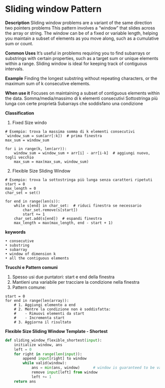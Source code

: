 # Sliding window Pattern

**Description**
Sliding window problems are a variant of the same direction two pointers problems
This pattern involves a “window” that slides across the array or string. The window can be of a fixed or variable length, 
helping you maintain a subset of elements as you move along, such as a cumulative sum or count.

**Common Uses**
It’s useful in problems requiring you to find subarrays or substrings with certain properties, such as a target sum or unique elements within a range. 
Sliding window is ideal for keeping track of contiguous intervals.

**Example**
Finding the longest substring without repeating characters, or the maximum sum of k consecutive elements.

**When use it**
Focuses on maintaining a subset of contiguous elements within the data.
Somma/media/massimo di k elementi consecutivi
Sottostringa più lunga con certe proprietà
Subarrays che soddisfano una condizione

**Classification**
1. Fixed Size windo
```
# Esempio: trova la massima somma di k elementi consecutivi
`window_sum = sum(arr[:k])  # prima finestra
max_sum = window_sum

for i in range(k, len(arr)):
    window_sum = window_sum + arr[i] - arr[i-k]  # aggiungi nuovo, togli vecchio
    max_sum = max(max_sum, window_sum)
```

2. Flexible Size Sliding Window
```
# Esempio: trova la sottostringa più lunga senza caratteri ripetuti
start = 0
max_length = 0
char_set = set()

for end in range(len(s)):
    while s[end] in char_set:  # riduci finestra se necessario
        char_set.remove(s[start])
        start += 1
    char_set.add(s[end])  # espandi finestra
    max_length = max(max_length, end - start + 1)
```

**keywords**
```
• consecutive
• substring
• subarray
• window of dimension k
• all the contiguous elements
```
**Trucchi e Pattern comuni**

1. Spesso usi due puntatori: start e end della finestra
2. Mantieni una variabile per tracciare la condizione nella finestra
3. Pattern comune:
```
start = 0
for end in range(len(array)):
    # 1. Aggiungi elemento a end
    # 2. Mentre la condizione non è soddisfatta:
    #    - Rimuovi elementi da start
    #    - Incrementa start
    # 3. Aggiorna il risultato
```

**Flexible Size Sliding Window Template - Shortest**
```python
def sliding_window_flexible_shortest(input):
    initialize window, ans
    left = 0
    for right in range(len(input)):
        append input[right] to window
        while valid(window):
            ans = min(ans, window)      # window is guaranteed to be valid here
            remove input[left] from window
            left += 1
    return ans
```